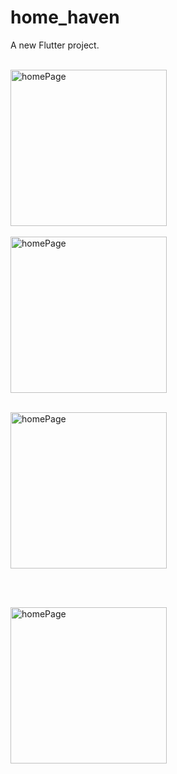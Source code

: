 # home_haven

A new Flutter project.

<br />
<img align="center" alt ="homePage" width ="250" src="https://github.com/Hasib2k21/task_manager/blob/master/assets/images/home_haven1.png"></img>
<br />
<br />
<img align="center" alt ="homePage" width ="250" src="https://github.com/Hasib2k21/task_manager/blob/master/assets/images/home_haven2.png"></img>
<br />
<br />

<img align="center" alt ="homePage" width ="250" src="https://github.com/Hasib2k21/task_manager/blob/master/assets/images/home_haven3.png"></img>

<br />
<br />

<img align="center" alt ="homePage" width ="250" src="https://github.com/Hasib2k21/task_manager/blob/master/assets/images/home_haven4.png"></img>

<br />

